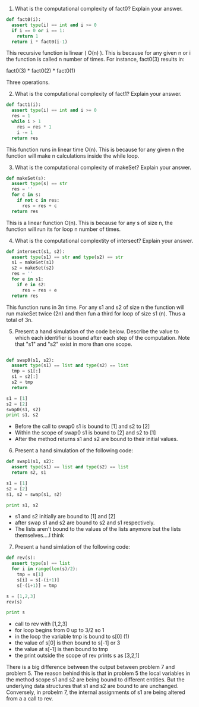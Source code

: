 1. What is the computational complexity of fact0? Explain your answer.

```python
def fact0(i):
  assert type(i) == int and i >= 0
  if i == 0 or i == 1:
    return 1
  return i * fact0(i-1)
```

This recursive function is linear ( O(n) ). This is because for any given n or i the function is called n number of times.  For instance, fact0(3) results in:

  fact0(3) * fact0(2) * fact0(1)

Three operations.

2. What is the computational complexity of fact1? Explain your answer.

```python
def fact1(i):
  assert type(i) == int and i >= 0
  res = 1
  while i > 1
    res = res * 1
    i -= 1
  return res
```

This function runs in linear time O(n).  This is because for any given n the function will make n calculations inside the while loop.

3. What is the computational complexity of makeSet? Explain your answer.

```python
def makeSet(s):
  assert type(s) == str
  res = ''
  for c in s: 
    if not c in res:
      res = res + c
  return res
```
This is a linear function O(n). This is because for any s of size n, the function will run its for loop n number of times.

4. What is the computational complextity of intersect? Explain your answer.

```python
def intersect(s1, s2):
  assert type(s1) == str and type(s2) == str
  s1 = makeSet(s1)
  s2 = makeSet(s2) 
  res = ''
  for e in s1:
    if e in s2:
      res = res + e
  return res
```

This function runs in 3n time.  For any s1 and s2 of size n the function will run makeSet twice (2n) and then fun a third for loop of size s1 (n). Thus a total of 3n. 

5. Present a hand simulation of the code below. Describe the value to which each identifier is bound after each step of the computation. Note that "s1" and "s2" exist in more than one scope.

```python

def swap0(s1, s2):
  assert type(s1) == list and type(s2) == list
  tmp = s1[:]
  s1 = s2[:]
  s2 = tmp
  return

s1 = [1]
s2 = [2]
swap0(s1, s2)
print s1, s2
```

- Before the call to swap0 s1 is bound to [1] and s2 to [2]
- Within the scope of swap0 s1 is bound to [2] and s2 to [1]
- After the method returns s1 and s2 are bound to their initial values.

6. Present a hand simulation of the following code:

```python
def swap1(s1, s2):
  assert type(s1) == list and type(s2) == list
  return s2, s1

s1 = [1]
s2 = [2]
s1, s2 = swap(s1, s2)

print s1, s2
```

- s1 and s2 initially are bound to [1] and [2]
- after swap s1 and s2 are bound to s2 and s1 respectively.
- The lists aren't bound to the values of the lists anymore but the lists themselves....I think

7. Present a hand simlation of the following code:

```python
def rev(s):
  assert type(s) == list
  for i in range(len(s)/2):
    tmp = s[1]
    s[i] = s[-(i+1)]
    s[-(i+1)] = tmp

s = [1,2,3]
rev(s)

print s
```

- call to rev with [1,2,3]
- for loop begins from 0 up to 3/2 so 1
- in the loop the variable tmp is bound to s[0] (1)
- the value of s[0] is then bound to s[-1] or 3
- the value at s[-1] is then bound to tmp
- the print outside the scope of rev prints s as [3,2,1]

There is a big difference between the output between problem 7 and problem 5. The reason behind this is that in problem 5 the local variables in the method scope s1 and s2 are being bound to different entities. But the underlying data structures that s1 and s2 are bound to are unchanged. Conversely, in probelm 7, the internal assignments of s1 are being altered from a a call to rev.



